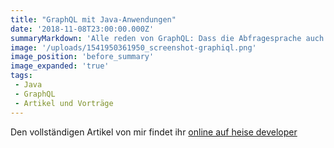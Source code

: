 ```yaml
---
title: "GraphQL mit Java-Anwendungen"
date: '2018-11-08T23:00:00.000Z'
summaryMarkdown: 'Alle reden von GraphQL: Dass die Abfragesprache auch mit Java-Anwendungen funktioniert, zeigt dieser Artikel.'
image: '/uploads/1541950361950_screenshot-graphiql.png'
image_position: 'before_summary'
image_expanded: 'true'
tags:
 - Java
 - GraphQL
 - Artikel und Vorträge
---
```


Den vollständigen Artikel von mir findet ihr [online auf heise developer](https://www.heise.de/developer/artikel/Java-Anwendungen-mit-GraphQL-Teil-1-4205852.html)  
